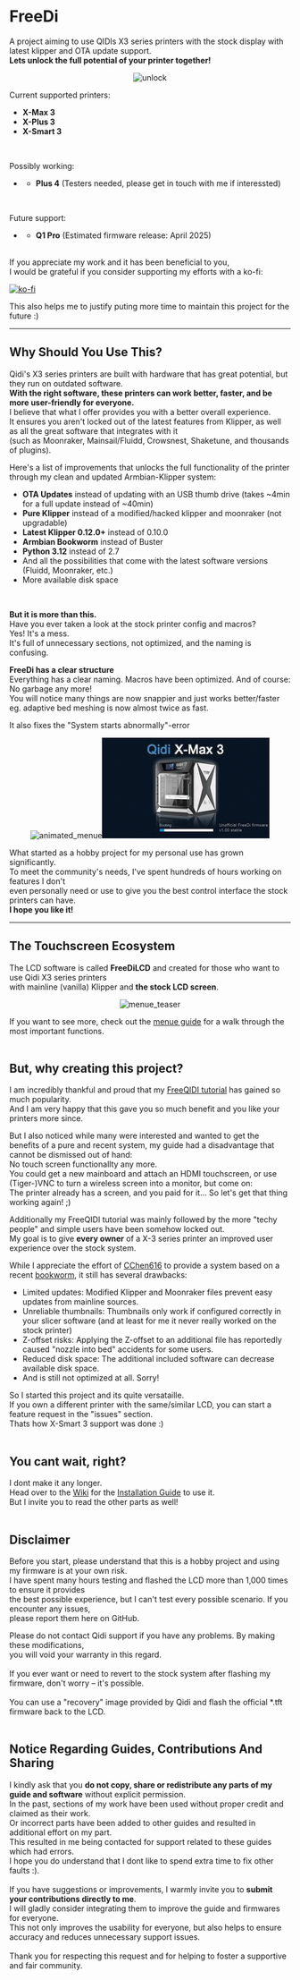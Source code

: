 # FreeDi
A project aiming to use QIDIs X3 series printers with the stock display with latest klipper and OTA update support.<br/>
**Lets unlock the full potential of your printer together!**
<p align="center">
  <img src="https://github.com/user-attachments/assets/745a7b53-ab59-433f-a441-291efb53926c" alt="unlock">
</p>

Current supported printers:
* **X-Max 3**
* **X-Plus 3**
* **X-Smart 3**
<br>

Possibly working:
* * **Plus 4** (Testers needed, please get in touch with me if interessted)
<br>

Future support:
* * **Q1 Pro** (Estimated firmware release: April 2025)

<br/>
If you appreciate my work and it has been beneficial to you,  <br/>
I would be grateful if you consider supporting my efforts with a ko-fi:<br/>

[![ko-fi](https://ko-fi.com/img/githubbutton_sm.svg)](https://ko-fi.com/B0B4V3TJ6)

This also helps me to justify puting more time to maintain this project for the future :)

---
## Why Should You Use This?

Qidi's X3 series printers are built with hardware that has great potential, but they run on outdated software.  
**With the right software, these printers can work better, faster, and be more user-friendly for everyone.**  
I believe that what I offer provides you with a better overall experience.<br>
It ensures you aren't locked out of the latest features from Klipper, as well as all the great software that integrates with it <br/>
(such as Moonraker, Mainsail/Fluidd, Crowsnest, Shaketune, and thousands of plugins).

Here's a list of improvements that unlocks the full functionality of the printer through my clean and updated Armbian-Klipper system:

* **OTA Updates** instead of updating with an USB thumb drive (takes ~4min for a full update instead of ~40min)
* **Pure Klipper** instead of a modified/hacked klipper and moonraker (not upgradable)
* **Latest Klipper 0.12.0+** instead of 0.10.0
* **Armbian Bookworm** instead of Buster  
* **Python 3.12** instead of 2.7
* And all the possibilities that come with the latest software versions (Fluidd, Moonraker, etc.)  
* More available disk space 
<br/>

**But it is more than this.** <br/>
Have you ever taken a look at the stock printer config and macros?<br/>
Yes! It's a mess.<br/>
It's full of unnecessary sections, not optimized, and the naming is confusing.<br/>

**FreeDi has a clear structure**<br/>
Everything has a clear naming.
Macros have been optimized.
And of course: No garbage any more!<br/>
You will notice many things are now snappier and just works better/faster eg. adaptive bed meshing is now almost twice as fast.<br/>

It also fixes the "System starts abnormally"-error
<p align="center">
  <img src="https://github.com/user-attachments/assets/a98c5b18-c3e9-48b0-a21b-7799c58e283e" alt="animated_menue"><img src="https://github.com/Phil1988/FreeDi/blob/main/animation.gif" alt="animated_menue">
</p>

What started as a hobby project for my personal use has grown significantly. <br/>
To meet the community's needs, I've spent hundreds of hours working on features I don't<br/>
even personally need or use to give you the best control interface the stock printers can have.<br/>
**I hope you like it!**<br/>

---
## The Touchscreen Ecosystem
The LCD software is called **FreeDiLCD** and created for those who want to use Qidi X3 series printers<br/>
with mainline (vanilla) Klipper and **the stock LCD screen**.<br/>
<p align="center">
  <img src="https://github.com/user-attachments/assets/378c20ba-1330-44b9-b7c2-e433fe61a699" alt="menue_teaser">
</p>

If you want to see more, check out the [menue guide](https://github.com/Phil1988/FreeDi/wiki/Menue-guide) for a walk through the most important functions.<br/>
<br/>

## But, why creating this project?

I am incredibly thankful and proud that my [FreeQIDI tutorial](https://github.com/Phil1988/FreeQIDI) has gained so much popularity.<br/>
And I am very happy that this gave you so much benefit and you like your printers more since.<br/>

But I also noticed while many were interested and wanted to get the benefits of a pure and recent system, my guide had a disadvantage that cannot be dismissed out of hand:<br/>
No touch screen functionallty any more.<br/>
You could get a new mainboard and attach an HDMI touchscreen, or use (Tiger-)VNC to turn a wireless screen into a monitor, but come on:  <br/>
The printer already has a screen, and you paid for it... So let's get that thing working again! ;)<br/>

Additionally my FreeQIDI tutorial was mainly followed by the more "techy people" and simple users have been somehow locked out.<br/>
My goal is to give **every owner** of a X-3 series printer an improved user experience over the stock system.<br/>

While I appreciate the effort of [CChen616](https://github.com/CChen616) to provide a system based on a recent [bookworm](https://github.com/whb0514/QIDI_Max3_Bookworm), it still has several drawbacks:
* Limited updates: Modified Klipper and Moonraker files prevent easy updates from mainline sources.
* Unreliable thumbnails: Thumbnails only work if configured correctly in your slicer software (and at least for me it never really worked on the stock printer)
* Z-offset risks: Applying the Z-offset to an additional file has reportedly caused "nozzle into bed" accidents for some users.
* Reduced disk space: The additional included software can decrease available disk space.
* And is still not optimized at all. Sorry!

So I started this project and its quite versataille.<br/>
If you own a different printer with the same/similar LCD, you can start a feature request in the "issues" section.<br>
Thats how X-Smart 3 support was done :)
<br/>
<br/>
## You cant wait, right?
I dont make it any longer.<br/>
Head over to the [Wiki](https://github.com/Phil1988/FreeDi/wiki) for the [Installation Guide](https://github.com/Phil1988/FreeDi/wiki/Installation-guide) to use it.<br/>
But I invite you to read the other parts as well!
<br/>
<br/>

## Disclaimer

Before you start, please understand that this is a hobby project and using my firmware is at your own risk.  
I have spent many hours testing and flashed the LCD more than 1,000 times to ensure it provides <br/>
the best possible experience, but I can't test every possible scenario. If you encounter any issues,<br/>
please report them here on GitHub.

Please do not contact Qidi support if you have any problems. By making these modifications,<br/> 
you will void your warranty in this regard.<br/>  
If you ever want or need to revert to the stock system after flashing my firmware, don't worry – it's possible.<br/>  
You can use a "recovery" image provided by Qidi and flash the official *.tft firmware back to the LCD.
<br/>
<br/>
## Notice Regarding Guides, Contributions And Sharing

I kindly ask that you **do not copy, share or redistribute any parts of my guide and software** without explicit permission.<br/>
In the past, sections of my work have been used without proper credit and claimed as their work.<br/>
Or incorrect parts have been added to other guides and resulted in additional effort on my part.<br/>
This resulted in me being contacted for support related to these guides which had errors.<br/>
I hope you do understand that I dont like to spend extra time to fix other faults :).<br/>
<br/>
If you have suggestions or improvements, I warmly invite you to **submit your contributions directly to me**.<br/>
I will gladly consider integrating them to improve the guide and firmwares for everyone.<br/>
This not only improves the usability for everyone, but also helps to ensure accuracy and reduces unnecessary support issues.<br/>
<br/>
Thank you for respecting this request and for helping to foster a supportive and fair community.<br/>
<br/><br/>





